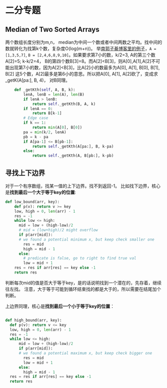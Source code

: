 # 二分专题

## Median of Two Sorted Arrays
两个数组长度分别为m,n， median为中间一个数或者中间两数之平均。找中间的数就转化为找第k个数，复杂度O(log(m+n))。
举[南郭子綦博客里的例子](http://www.cnblogs.com/zuoyuan/p/3759682.html)，`A = [1,3,5,7]`, `B = [2,4,6,8,9,10]`。如果要求第7小的数，k/2=3, A的第三个数A[2]=5; k-k/2=4， B的第四个数B[3]=8。而A[2]<B[3]，则A[0],A[1],A[2]不可能出现第7小的数，因为A[2]<B[3]，比A[2]小的数最多为A[0], A[1], B[0], B[1], B[2] 这5个数，A[2]最多是第6小的意思。所以把A[0], A[1], A[2]砍了，变成求_getK(A[pa:], B, 4)， 对B同理。
``` python
    def _getKth(self, A, B, k):
        lenA, lenB = len(A), len(B)
        if lenA > lenB:
            return self._getKth(B, A, k)
        if lenA == 0:
            return B[k-1]
        # Edge case
        if k == 1:
            return min(A[0], B[0])
        pa = min(k/2, lenA)
        pb = k - pa
        if A[pa-1] <= B[pb-1]:
            return self._getKth(A[pa:], B, k-pa)
        else:
            return self._getKth(A, B[pb:], k-pb)

```

## 寻找上下边界
对于一个有序数组，找某一值的上下边界。找不到返回-1。
比如找下边界，核心是**找到最后一个大于等于key的位置**:
``` python
def low_bound(arr, key):
    def p(v): return v >= key
    low, high = 0, len(arr) - 1
    res = -1
    while low <= high:
      mid = low + (high-low)/2
      # mid = (low+high)/2 might overflow
      if p(arr[mid]):
      # we found a potential minimum x, but keep check smaller one
        res = mid
        high = mid - 1
      else:
        # predicate is false, go to right to find true val
        low = mid + 1
    res = res if arr[res] == key else -1
    return res
```
判断每次mid的值是否大于等于key，是的话说明找到一个潜在的，先存着，继续往左找。
注意，大于等于可能到循环结束找的都是大于的，所以需要在结尾加个判断。

上边界同理，核心是**找到最后一个小于等于key的位置**：
``` python

def high_bound(arr, key):
  def p(v): return v <= key
  low, high = 0, len(arr) - 1
  res = -1
  while low <= high:
      mid = low + (high-low)/2
      if p(arr[mid]):
      # we found a potential maximum x, but keep check bigger one
        res = mid
        low = mid + 1
      else:
        high = mid - 1
  res = res if arr[res] == key else -1
  return res

```
